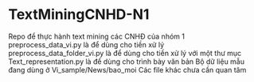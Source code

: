# TextMiningCNHD-N1
Repo để thực hành text mining các CNHĐ của nhóm 1 
preprocess_data_vi.py là để dùng cho tiền xử lý
preprocess_data_folder_vi.py là để dùng cho tiền xử lý với một thư mục
Text_representation.py là để dùng cho trình bày văn bản
Bộ dữ liệu mẫu đang dùng ở Vi_sample/News/bao_moi
Các file khác chưa cần quan tâm
